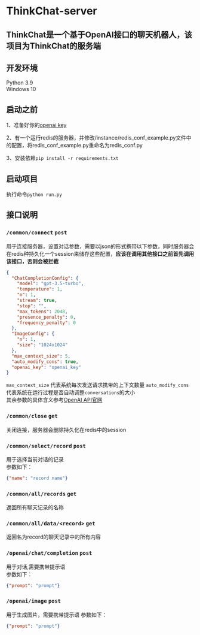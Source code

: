 # ThinkChat-server
## ThinkChat是一个基于OpenAI接口的聊天机器人，该项目为ThinkChat的服务端

## 开发环境
Python 3.9  
Windows 10

## 启动之前
1、准备好你的[openai key](https://platform.openai.com/account/api-keys)  

2、有一个运行redis的服务器，并修改/instance/redis_conf_example.py文件中的配置，将redis_conf_example.py重命名为redis_conf.py  

3、安装依赖```pip install -r requirements.txt```

## 启动项目
执行命令```python run.py```

## 接口说明
### ```/common/connect``` ```post```  
用于连接服务器，设置对话参数，需要以json的形式携带以下参数，同时服务器会在redis种持久化一个session来储存这些配置，**应该在调用其他接口之前首先调用该接口，否则会被拦截**
```json
{
  "ChatCompletionConfig": {
    "model": "gpt-3.5-turbo",
    "temperature": 1,
    "n": 1,
    "stream": true,
    "stop": "",
    "max_tokens": 2048,
    "presence_penalty": 0,
    "frequency_penalty": 0
  },
  "ImageConfig": {
    "n": 1,
    "size": "1024x1024"
  },
  "max_context_size": 5,
  "auto_modify_cons": true,
  "openai_key": "openai_key"
}
```  
```max_context_size``` 代表系统每次发送请求携带的上下文数量
```auto_modify_cons``` 代表系统在运行过程是否自动调整```conversations```的大小  
其余参数的具体含义参考[OpenAI API官网](https://platform.openai.com/docs/api-reference)

### ```/common/close``` ```get```  
关闭连接，服务器会删除持久化在redis中的session  
  
### ```/common/select/record``` ```post```
用于选择当前对话的记录  
参数如下：  
```json
{"name": "record name"}
```

### ```/common/all/records``` ```get```
返回所有聊天记录的名称  
  
### ```/common/all/data/<record>``` ```get```  
返回名为record的聊天记录中的所有内容 
  
### ```/openai/chat/completion``` ```post```
用于对话,需要携带提示语  
参数如下：  
```json
{"prompt": "prompt"}
```

### ```/openai/image``` ```post```
用于生成图片，需要携带提示语
参数如下：
```json
{"prompt": "prompt"}
```